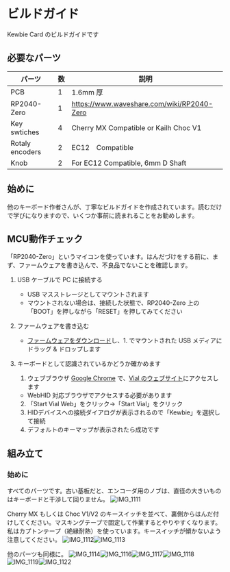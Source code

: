 # ビルドガイド

Kewbie Card のビルドガイドです

## 必要なパーツ

|パーツ|数|説明|
|---|--|--|
|PCB|1|1.6mm 厚|
|RP2040-Zero|1|https://www.waveshare.com/wiki/RP2040-Zero|
|Key swtiches|4|Cherry MX Compatible or Kailh Choc V1|
|Rotaly encoders|2|EC12　Compatible|
|Knob|2|For EC12 Compatible, 6mm D Shaft|

## 始めに

他のキーボード作者さんが、丁寧なビルドガイドを作成されています。読むだけで学びになりますので、いくつか事前に読まれることをお勧めします。

## MCU動作チェック

「RP2040-Zero」というマイコンを使っています。はんだづけをする前に、まず、ファームウェアを書き込んで、不良品でないことを確認します。

1. USB ケーブルで PC に接続する

   - USB マスストレージとしてマウントされます
   - マウントされない場合は、接続した状態で、RP2040-Zero 上の「BOOT」を押しながら「RESET」を押してみてください

2. ファームウェアを書き込む

   - [ファームウェアをダウンロード](../firmware/)し、1. でマウントされた USB メディアにドラッグ & ドロップします

3. キーボードとして認識されているかどうか確かめます

   1. ウェブブラウザ [Google Chrome](https://www.google.com/intl/ja_jp/chrome/) で、[Vial のウェブサイト](https://get.vial.today/)にアクセスします

     - WebHID 対応ブラウザでアクセスする必要があります

   2. 「Start Vial Web」をクリック→「Start Vial」をクリック
   3. HIDデバイスへの接続ダイアログが表示されるので「Kewbie」を選択して接続
   4. デフォルトのキーマップが表示されたら成功です

## 組み立て

### 始めに

すべてのパーツです。古い基板だと、エンコーダ用のノブは、直径の大きいものはキーボードと干渉して回りません。
![IMG_1111](images/IMG_1111.png)

Cherry MX もしくは Choc V1/V2 のキースイッチを並べて、裏側からはんだ付けしてください。マスキングテープで固定して作業するとやりやすくなります。私はカプトンテープ（絶縁耐熱）を使っています。キースイッチが傾かないよう注意してください。
![IMG_1112](images/IMG_1112.png)![IMG_1113](images/IMG_1113.png)

他のパーツも同様に。
![IMG_1114](images/IMG_1114.png)![IMG_1116](images/IMG_1116.png)![IMG_1117](images/IMG_1117.png)![IMG_1118](images/IMG_1118.png)![IMG_1119](images/IMG_1119.png)![IMG_1122](images/IMG_1122.png)
